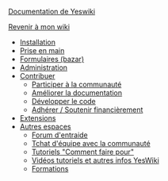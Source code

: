 [Documentation de Yeswiki](/docs/fr/README.md ':id=title')

[Revenir à mon wiki](/ ':id=back')

* [Installation](/docs/fr/webmaster.md)
* [Prise en main](/docs/fr/prise-en-main.md)
* [Formulaires (bazar)](/docs/fr/bazar.md)
* [Administration](/docs/fr/admin.md)
* [Contribuer](#)
  * [Participer à la communauté](/docs/fr/communaute.md)
  * [Améliorer la documentation](/docs/fr/documentation.md)
  * [Développer le code](/docs/fr/dev.md)
  * [Adhérer / Soutenir financièrement](/docs/fr/asso-finances.md)
* [Extensions](/ ':id=extensions-links')
* [Autres espaces](#)
  * [Forum d'entraide](https://forum.yeswiki.net/)
  * [Tchat d'équipe avec la communauté](https://framateam.org/signup_user_complete/?id=iwtotxo7rpgsudhq63wxytaeoo)
  * [Tutoriels "Comment faire pour"](https://yeswiki.net/?Tutoriels-videos)
  * [Vidéos tutoriels et autres infos YesWiki](https://videos.yeswiki.net/video-channels/yeswiki/videos)
  * [Formations](https://yeswiki.net/?SeFormer)
<!-- * Langue
  * [Francais](/docs/fr/)
  * [Anglais](/docs/en/) -->
